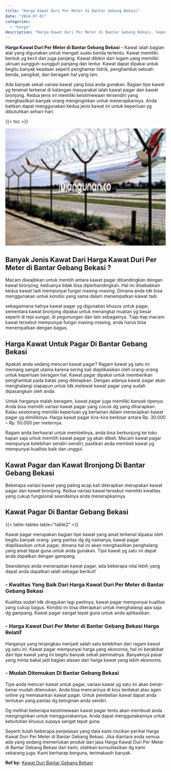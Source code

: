 ```yaml
---
title: "Harga Kawat Duri Per Meter di Bantar Gebang Bekasi"
date: "2024-07-01"
categories: 
  - "harga"
description: "Harga Kawat Duri Per Meter di Bantar Gebang Bekasi. Seperti itulah beberapa penjelasan yang data kami rincikan perihal Harga Kawat Duri Per Meter di Bantar G..."
---
```


**Harga Kawat Duri Per Meter di Bantar Gebang Bekasi** – Kawat ialah bagian alat yang digunakan untuk mengait suatu benda tertentu. Kawat memiliki bentuk yg kecil dan juga panjang. Kawat dibikin dari logam yang memiliki ukruan sungguh-sungguh panjang dan lentur. Kawat dapat dipakai untuk begitu banyak keadaan seperti penghantar listrik, penghambat sebuah benda, pengikat, dan beragam hal yang lain.

Ada banyak sekali variasi kawat yang bisa anda gunakan. Bagian tipe kawat yg teramat terkenal di kalangan masyarakat ialah kawat pagar dan kawat bronjong. Kedua jenis ini memiliki keistimewaan tersendiri yang menghasilkan banyak orang menginginkan untuk menerapkannya. Anda bahkan dapat menggunakan kedua jenis kawat ini untuk keperluan yg dibutuhkan sehari-hari.

{{< toc >}}

![Harga Kawat Duri Per Meter di Bantar Gebang Bekasi](/images/jual-kawat-murah26.png)

## Banyak Jenis Kawat Dari Harga Kawat Duri Per Meter di Bantar Gebang Bekasi ?

Macam diwajibkan untuk memlih antara kawat pagar dibandingkan dengan kawat bronjong, keduanya tidak bisa diperbandingkan. Hal ini disebabkan kedua kawat tadi mempunyai fungsi masing-masing. Dimana anda tdk bisa menggunakan untuk kondisi yang sama dalam menempatkan kawat tadi.

sebagaimana halnya kawat pagar yg digunakan khusus untuk pagar, sementara kawat bronjong dipakai untuk menangkal muatan yg besar seperti di tepi sungai, di pegunungan dan lain sebagainya. Tiap-tiap macam kawat tersebut mempunyai fungsi masing-masing, anda harus bisa menempatkan dengan bagus.

## Harga Kawat Untuk Pagar Di Bantar Gebang Bekasi

Apakah anda sedang mencari kawat pagar? Ragam kawat yg satu ini memang sangat utama karena sering kali diaplikasikan oleh orang-orang untuk keperluan beragam hal. Kawat pagar dipakai untuk memberikan penghambat pada batas yang ditetapkan. Dengan adanya kawat pagar akan menghalangi siapapun untuk tdk melewat kawat pagar yang sudah dipasangkan oleh anda.

Untuk harganya malah beragam, kawat pagar juga memiliki banyak tipenya. Anda bisa memilih variasi kawat pagar yang cocok dg yang diharapkan. Kalau seseorang memiliki keperluan yg berlainan dalam menerapkan kawat pagar yg dimilikinya. Harga kawat pagar kira-kira berkisar antara Rp. 30.000 – Rp. 50.000 per meternya.

Ragam anda berhasrat untuk membelinya, anda bisa berkunjung ke toko kapan saja untuk memilih kawat pagar yg akan dibeli. Macam kawat pagar mempunyai kelebihan sendiri-sendiri, pastikan anda membeli kawat yg mempunyai kualitas baik dan unggul.

## Kawat Pagar dan Kawat Bronjong Di Bantar Gebang Bekasi

Beberapa variasi kawat yang paling acap kali diterapkan merupakan kawat pagar dan kawat bronjong. Kedua variasi kawat tersebut memiliki kwalitas yang cukup fungsional seandainya anda menerapkannya.

## Kawat Pagar Di Bantar Gebang Bekasi

{{< table-tables table="table2" >}}

Kawat pagar merupakan bagian tipe kawat yang amat terkenal dipakai oleh begitu banyak orang. yang pantas dg dg namanya, kawat pagar diaplikasikan untuk pagar, dimana hal ini akan menghasilkan penghalang yang amat tepat guna untuk anda gunakan. Tipe kawat yg satu ini dapat anda dapatkan dengan gampang.

Seandainya anda menerapkan kawat pagar, ada beberapa nilai lebih yang dapat anda dapatkan ialah sebagai berikut!

### \- Kwalitas Yang Baik Dari Harga Kawat Duri Per Meter di Bantar Gebang Bekasi

Kualitas sudah tdk diragukan lagi pastinya, kawat pagar mempunyai kualitas yang cukup bagus. Kondisi ini bisa diterapkan untuk menghalangi apa saja dg gampang. Kawat pagar sangat tepat guna untuk anda aplikasikan.

### \- Harga Kawat Duri Per Meter di Bantar Gebang Bekasi Harga Relatif

Harganya yang terjangkau menjadi salah satu kelebihan dari ragam kawat yg satu ini. Kawat pagar mempunyai harga yang ekonomis, hal ini berakibat dari tipe kawat yang ini begitu banyak sekali peminatnya. Banyaknya pasar yang minta bakal jadi bagian alasan dari harga kawat yang lebih ekonomis.

### \- Mudah Ditemukan Di Bantar Gebang Bekasi

Tipe anda mencari kawat untuk pagar, variasi kawat yg satu ini akan benar-benar mudah ditemukan. Anda bisa mencarinya di kios terdekat atau agen online yg memasarkan kawat pagar. Untuk pembelian kawat dapat anda tentukan yang pantas dg keinginan anda sendiri.

Dg melihat beberapa keistimewaan kawat pagar tentu akan membuat anda menginginkan untuk menggunakannya. Anda dapat menggunakannya untuk kebutuhan khusus supaya sangat tepat guna.

Seperti itulah beberapa penjelasan yang data kami rincikan perihal Harga Kawat Duri Per Meter di Bantar Gebang Bekasi. Jika diantara anda semua ada yang sedang memerlukan produk dan jasa Harga Kawat Duri Per Meter di Bantar Gebang Bekasi dari kami, silahkan konsultasikan dg kami sekarang juga. Kami berharap berguna, terimakasih banyak.

**Ref by:** [Kawat Duri Bantar Gebang Bekasi](https://id.wikipedia.org/wiki/Kawat)
